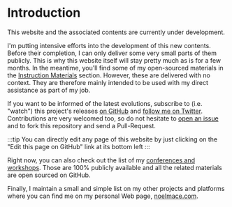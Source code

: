 # Introduction

This website and the associated contents are currently under development.

I'm putting intensive efforts into the development of this new contents. Before their completion, I can only deliver some very small parts of them publicly. This is why this website itself will stay pretty much as is for a few months. In the meantime, you'll find some of my open-sourced materials in the [Instruction Materials](/materials/) section. However, these are delivered with no context. They are therefore mainly intended to be used with my direct assistance as part of my job.

If you want to be informed of the latest evolutions, subscribe to (i.e. "watch") this project's releases [on GitHub](https://github.com/fullwebdev/fullwebdev) and [follow me on Twitter](https://twitter.com/noel_mace). Contributions are very welcomed too, so do not hesitate to [open an issue](https://github.com/fullwebdev/fullwebdev/issues/new) and to fork this repository and send a Pull-Request.

:::tip
You can directly edit any page of this website by just clicking on the "Edit this page on GitHub" link at its bottom left
:::

Right now, you can also check out the list of my [conferences and workshops](/conferences/). Those are 100% publicly available and all the related materials are open sourced on GitHub.

Finally, I maintain a small and simple list on my other projects and platforms where you can find me on my personal Web page, [noelmace.com](https://noelmace.com).
